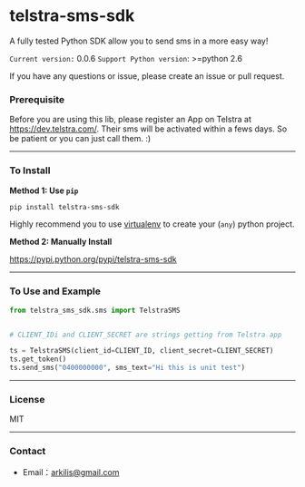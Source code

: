 # telstra-sms-sdk

 A fully tested Python SDK allow you to send sms in a more easy way! 

`Current version:` 0.0.6
`Support Python version`: >=python 2.6 

If you have any questions or issue, please create an issue or pull request.



 
### Prerequisite 

Before you are using this lib, please register an App on Telstra at https://dev.telstra.com/. Their sms will be activated within a fews days. So be patient or you can just call them. :)

----
### To Install

__Method 1: Use `pip`__
```bash
pip install telstra-sms-sdk
```

Highly recommend you to use [virtualenv](https://virtualenv.pypa.io/en/stable/) to create your (`any`) python project.

__Method 2: Manually Install__

https://pypi.python.org/pypi/telstra-sms-sdk

----
### To Use and Example
```python
from telstra_sms_sdk.sms import TelstraSMS


# CLIENT_IDi and CLIENT_SECRET are strings getting from Telstra app  

ts = TelstraSMS(client_id=CLIENT_ID, client_secret=CLIENT_SECRET)
ts.get_token()
ts.send_sms("0400000000", sms_text="Hi this is unit test")
```

----
### License
MIT 

----
### Contact
- Email：<arkilis@gmail.com>

